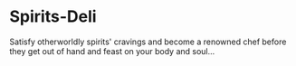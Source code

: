 # Spirits-Deli
Satisfy otherworldly spirits' cravings and become a renowned chef before they get out of hand and feast on your body and soul...
